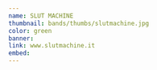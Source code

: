 ```yaml
---
name: SLUT MACHINE
thumbnail: bands/thumbs/slutmachine.jpg
color: green
banner:
link: www.slutmachine.it
embed:
---
```

